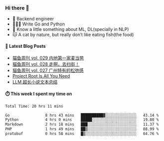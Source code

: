 ### Hi there 👋

- 🔧 Backend engineer
- 👨🏻‍💻 Write Go and Python
- 🔭 Know a little something about ML, DL(specially in NLP)
- 🐱 A cat by nature, but really don’t like eating fish(the food)

#### 📖 Latest Blog Posts
<!-- BLOG-POST-LIST:START -->
- [猫鱼周刊 vol. 029 内地第一家麦当劳](https://ameow.xyz/archives/weekly-029)
- [猫鱼周刊 vol. 028 走啊，去扫街！](https://ameow.xyz/archives/weekly-028)
- [猫鱼周刊 vol. 027 广州特有的松弛感](https://ameow.xyz/archives/weekly-027)
- [Project Root Is All You Need](https://ameow.xyz/archives/project-root-is-all-you-need)
- [LLM 超长小说文本总结](https://ameow.xyz/archives/llm-extra-long-text-summarize)
<!-- BLOG-POST-LIST:END -->

#### ⏱️ This week I spent my time on
<!--START_SECTION:waka-->

```txt
Total Time: 20 hrs 11 mins

Go                8 hrs 43 mins   ██████████▓░░░░░░░░░░░░░░   43.14 %
Python            4 hrs 0 mins    █████░░░░░░░░░░░░░░░░░░░░   19.80 %
Markdown          2 hrs 18 mins   ███░░░░░░░░░░░░░░░░░░░░░░   11.37 %
PHP               1 hrs 49 mins   ██▒░░░░░░░░░░░░░░░░░░░░░░   08.99 %
protobuf          0 hrs 58 mins   █▒░░░░░░░░░░░░░░░░░░░░░░░   04.76 %
```

<!--END_SECTION:waka-->

<!--
**LeslieLeung/LeslieLeung** is a ✨ _special_ ✨ repository because its `README.md` (this file) appears on your GitHub profile.

Here are some ideas to get you started:

- 🔭 I’m currently working on ...
- 🌱 I’m currently learning ...
- 👯 I’m looking to collaborate on ...
- 🤔 I’m looking for help with ...
- 💬 Ask me about ...
- 📫 How to reach me: ...
- 😄 Pronouns: ...
- ⚡ Fun fact: ...
-->
